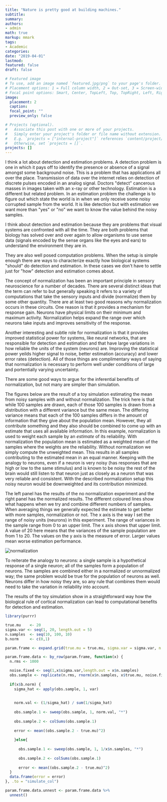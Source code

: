 ```yaml
---
title: "Nature is pretty good at building machines."
subtitle: 
summary: 
authors:
- admin
math: true
markup: mmark
tags:
- Academic
categories:
date: "2019-04-01"
lastmod:
featured: false
draft: false

# Featured image
# To use, add an image named `featured.jpg/png` to your page's folder.
# Placement options: 1 = Full column width, 2 = Out-set, 3 = Screen-width
# Focal point options: Smart, Center, TopLeft, Top, TopRight, Left, Right, BottomLeft, Bottom, BottomRight
image:
  placement: 2
  caption:
  focal_point: ""
  preview_only: false

# Projects (optional).
#   Associate this post with one or more of your projects.
#   Simply enter your project's folder or file name without extension.
#   E.g. `projects = ["internal-project"]` references `content/project/deep-learning/index.md`.
#   Otherwise, set `projects = []`.
projects: []
---
```


I think a lot about detection and estimation problems. A detection problem is one in which it pays off to identify the presence or absence of a signal amongst some background noise. This is a problem that has applications all over the place. Transmission of data over the internet relies on detection of discrete pulses encoded in an analog signal. Doctors "detect" cancerous masses in images taken with an x-ray or other technology. Estimation is a different but related problem. In an estimation problem the challenge is to figure out which state the world is in when we only receive some noisy corrupted sample from the world. It is like detection but with estimation we want more than "yes" or "no" we want to know the value behind the noisy samples.

I think about detection and estimation because they are problems that visual systems are confronted with all the time. They are both problems that biology has solved over and over again to allow organisms to use sense data (signals encoded by the sense organs like the eyes and ears) to understand the environment they are in.

They are also well posed computation problems. When the setup is simple enough there are ways to characterize exactly how biological systems "should" do detection and estimation. In these cases we don't have to settle just for "how" detection and estimation comes about.

The concept of normalization has been an important principle in sensory neuroscience for a number of decades. There are several distinct ideas that the term can refer to but generally speaking it refers to a variety of computations that take the sensory inputs and divide (normalize) them by some other quantity. There are at least two good reasons why normalization occurs in these circuits. One reason is that it provides a mechanism for response gain. Neurons have physical limits on their minimum and maximum activity. Normalization helps expand the range over which neurons take inputs and improves sensitivity of the response.

Another interesting and subtle role for normalization is that it provides improved statistical power for systems, like neural networks, that are responsible for detection and estimation and that have large variations in how reliable the units of the system (neurons) are. Improving the statistical power yeilds higher signal to noise, better estimation (accuracy) and lower error rates (detection). All of those things are complimentary ways of saying that normalization is necessary to perform well under conditions of large and portentially varying uncertainty.

There are some good ways to argue for the inferential benefits of normalization, but not many are simpler than simulation.

The figures below are the result of a toy simulation estimating the mean from noisy samples with and without normalization. The trick here is that while 100 samples are drawn, each of those 100 samples is drawn from a distribution with a different variance but the same mean. The differing variance means that each of the 100 samples differs in the amount of information that they give about the population mean. However, they all contribute something and they also should be combined to come up with an estimate that uses all available information. In this example, normalization is used to weight each sample by an _estimate_ of its reliability. With normalization the population mean is estimated as a weighted mean of the samples where the weights are the reliability. Without normalization we simply compute the unweighted mean. This results in all samples contributing to the estimated mean in an equal manner. Keeping with the analogy to neurons, even if a neuron is very noisy (has responses that are high or low to the same stimulus) and is known to be noisy the rest of the brain would still listen to that neuron just as closely as a neuron that was very reliable and consistent. With the described normalization setup this noisy neuron would be downweighted and its contribution minimized.

The left panel has the results of the no normalization experiment and the right panel has the normalized results. The different coloured lines show what happens when we try and combine different numbers of samples. When averaging things we generally expected the estimate to get better with more samples, normalization or not. The x axis is the way I set the range of noisy units (neurons) in this experiment. The range of variances in the sample range from 0 to an upper limit. The x axis shows that upper limit. A value of 20 here means that the variances of the sample population are from 1 to 20. The values on the y axis is the measure of error. Larger values mean worse estimation performance.

![normalization](/img/posts/normalization.png)

To reiterate the analogy to neurons: a single sample is a hypothetical response of a single neuron; all of the samples form a population of neurons. The samples are combined either in a normalized or unnormalized way; the same problem would be true for the population of neurons as well. Neurons differ in how noisy they are, so any rule that combines them would need to take the variation in reliability into account.

The results of the toy simulation show in a straightforward way how the biological rule of cortical normalization can lead to computational benefits for detection and estimation. 




~~~ R
library(purrr)

true.mu    <- 20
sigma.var <- seq(1, 20, length.out = 5)
n.samples  <- seq(10, 100, 10)
b.norm     <- c(0,1)

param.frame <- expand.grid(true.mu = true.mu, sigma.var = sigma.var, n.samples = n.samples, b.norm = b.norm)

param.frame.data <- by_row(param.frame, function(x) {
  n.rms <- 1000

  noise.fixed <- seq(1,x$sigma.var,length.out = x$n.samples)
  obs.sample <- replicate(n.rms, rnorm(x$n.samples, x$true.mu, noise.fixed))
  
  if(x$b.norm) {
    sigma_hat <- apply(obs.sample, 1, var)
    
    
    norm.val <- (1/sigma_hat) / sum(1/sigma_hat)
    
    obs.sample.1 <- sweep(obs.sample, 1, norm.val, "*")
    
    obs.sample.2 <- colSums(obs.sample.1)
    
    error <- mean((obs.sample.2 - true.mu)^2)
  
    }else{
      
      obs.sample.1 <- sweep(obs.sample, 1, 1/x$n.samples, "*")
      
      obs.sample.2 <- colSums(obs.sample.1)
      
      error <- mean((obs.sample.2 - true.mu)^2)
  }
  data.frame(error = error)
}, .to = "simulate_col")

param.frame.data.unnest <- param.frame.data %>%
  unnest()

~~~
